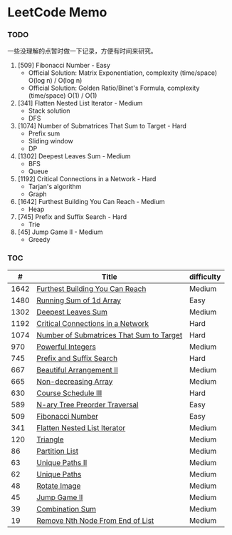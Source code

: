 # LeetCode Memo

### TODO

一些没理解的点暂时做一下记录，方便有时间来研究。

1. [509] Fibonacci Number - Easy
   - Official Solution: Matrix Exponentiation, complexity (time/space) O(log n) / O(log n)
   - Official Solution: Golden Ratio/Binet's Formula, complexity (time/space) O(1) / O(1)
2. [341] Flatten Nested List Iterator - Medium
   - Stack solution
   - DFS
3. [1074] Number of Submatrices That Sum to Target - Hard
   - Prefix sum
   - Sliding window
   - DP
4. [1302] Deepest Leaves Sum - Medium
   - BFS
   - Queue
5. [1192] Critical Connections in a Network - Hard
   - Tarjan's algorithm
   - Graph
6. [1642] Furthest Building You Can Reach - Medium
   - Heap
7. [745] Prefix and Suffix Search - Hard
   - Trie
8. [45] Jump Game II - Medium
   - Greedy

### TOC

| #    | Title                                                                                                                      | difficulty |
| ---- | -------------------------------------------------------------------------------------------------------------------------- | ---------- |
| 1642 | [Furthest Building You Can Reach](./1642.%20Furthest%20Building%20You%20Can%20Reach%20%28Medium%29.md)                     | Medium     |
| 1480 | [Running Sum of 1d Array](./1480.%20Running%20Sum%20of%201d%20Array%20%28Easy%29.md)                                       | Easy       |
| 1302 | [Deepest Leaves Sum](./1302.%20Deepest%20Leaves%20Sum%20%28Medium%29.md)                                                   | Medium     |
| 1192 | [Critical Connections in a Network](./1192.%20Critical%20Connections%20in%20a%20Network%20%28Hard%29.md)                   | Hard       |
| 1074 | [Number of Submatrices That Sum to Target](./1074.%20Number%20of%20Submatrices%20That%20Sum%20to%20Target%20%28Hard%29.md) | Hard       |
| 970  | [Powerful Integers](./970.%20Powerful%20Integers%20%28Medium%29.md)                                                        | Medium     |
| 745  | [Prefix and Suffix Search](./745.%20Prefix%20and%20Suffix%20Search%20%28Hard%29.md)                                        | Hard       |
| 667  | [Beautiful Arrangement II](./667.%20Beautiful%20Arrangement%20II%20%28Medium%29.md)                                        | Medium     |
| 665  | [Non-decreasing Array](./665.%20Non-decreasing%20Array%20%28Medium%29.md)                                                  | Medium     |
| 630  | [Course Schedule III](./630.%20Course%20Schedule%20III%20%28Hard%29.md)                                                    | Hard       |
| 589  | [N-ary Tree Preorder Traversal](./589.%20N-ary%20Tree%20Preorder%20Traversal%20%28Easy%29.md)                              | Easy       |
| 509  | [Fibonacci Number](./509.%20Fibonacci%20Number%20%28Easy%29.md)                                                            | Easy       |
| 341  | [Flatten Nested List Iterator](./341.%20Flatten%20Nested%20List%20Iterator%20%28Medium%29.md)                              | Medium     |
| 120  | [Triangle](./120.%20Triangle%20%28Medium%29.md)                                                                            | Medium     |
| 86   | [Partition List](./86.%20Partition%20List%20%28Medium%29.md)                                                               | Medium     |
| 63   | [Unique Paths II](./63.%20Unique%20Paths%20II%20%28Medium%29.md)                                                           | Medium     |
| 62   | [Unique Paths](./62.%20Unique%20Paths%20%28Medium%29.md)                                                                   | Medium     |
| 48   | [Rotate Image](./48.%20Rotate%20Image%20%28Medium%29.md)                                                                   | Medium     |
| 45   | [Jump Game II](./45.%20Jump%20Game%20II%20%28Medium%29.md)                                                                 | Medium     |
| 39   | [Combination Sum](./39.%20Combination%20Sum%20%28Medium%29.md)                                                             | Medium     |
| 19   | [Remove Nth Node From End of List](./19.%20Remove%20Nth%20Node%20From%20End%20of%20List%20%28Medium%29.md)                 | Medium     |
